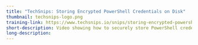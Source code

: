 ```yaml
---
title: "TechSnips: Storing Encrypted PowerShell Credentials on Disk"
thumbnail: techsnips-logo.png
training-link: https://www.techsnips.io/snips/storing-encrypted-powershell-credentials-on-disk
short-description: Video showing how to securely store PowerShell credentials on disk.
long-description:
---
```

